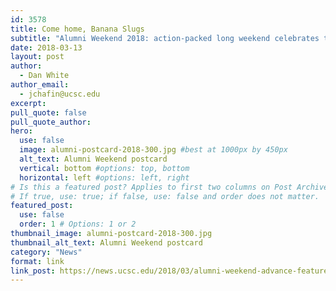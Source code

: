 ```yaml
---
id: 3578
title: Come home, Banana Slugs
subtitle: "Alumni Weekend 2018: action-packed long weekend celebrates the best qualities of UC Santa Cruz"
date: 2018-03-13
layout: post
author:
  - Dan White
author_email:
  - jchafin@ucsc.edu
excerpt: 
pull_quote: false
pull_quote_author:
hero:
  use: false
  image: alumni-postcard-2018-300.jpg #best at 1000px by 450px
  alt_text: Alumni Weekend postcard
  vertical: bottom #options: top, bottom
  horizontal: left #options: left, right
# Is this a featured post? Applies to first two columns on Post Archive Page.
# If true, use: true; if false, use: false and order does not matter.
featured_post:
  use: false
  order: 1 # Options: 1 or 2
thumbnail_image: alumni-postcard-2018-300.jpg
thumbnail_alt_text: Alumni Weekend postcard
category: "News"
format: link
link_post: https://news.ucsc.edu/2018/03/alumni-weekend-advance-feature-2018.html
---
```

